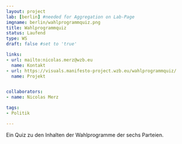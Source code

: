 ```yaml
---
layout: project
lab: [berlin] #needed for Aggregation on Lab-Page
imgname: berlin/wahlprogrammquiz.png
title: Wahlprogrammquiz
status: Laufend
type: WS
draft: false #set to 'true'

links:
- url: mailto:nicolas.merz@wzb.eu
  name: Kontakt
- url: https://visuals.manifesto-project.wzb.eu/wahlprogrammquiz/
  name: Projekt


collaborators:
- name: Nicolas Merz

tags:
- Politik

---
```


Ein Quiz zu den Inhalten der Wahlprogramme der sechs Parteien.
